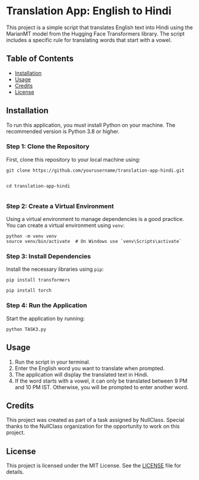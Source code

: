 <!DOCTYPE html>
<html lang="en">
<head>
    <meta charset="UTF-8">
    <meta name="viewport" content="width=device-width, initial-scale=1.0">
</head>
<body>

<h1>Translation App: English to Hindi</h1>
<p>This project is a simple script that translates English text into Hindi using the MarianMT model from the Hugging Face Transformers library. The script includes a specific rule for translating words that start with a vowel.</p>

<h2>Table of Contents</h2>
<ul>
    <li><a href="#installation">Installation</a></li>
    <li><a href="#usage">Usage</a></li>
    <li><a href="#credits">Credits</a></li>
    <li><a href="#license">License</a></li>
</ul>

<h2 id="installation">Installation</h2>
<p>To run this application, you must install Python on your machine. The recommended version is Python 3.8 or higher.</p>

<h3>Step 1: Clone the Repository</h3>
<p>First, clone this repository to your local machine using:</p>
<pre><code>git clone https://github.com/yourusername/translation-app-hindi.git
  
cd translation-app-hindi
</code></pre>

<h3>Step 2: Create a Virtual Environment</h3>
<p>Using a virtual environment to manage dependencies is a good practice. You can create a virtual environment using <code>venv</code>:</p>
<pre><code>python -m venv venv
source venv/bin/activate  # On Windows use `venv\Scripts\activate`
</code></pre>

<h3>Step 3: Install Dependencies</h3>
<p>Install the necessary libraries using <code>pip</code>:</p>
<pre><code>pip install transformers</code></pre>
<pre><code>pip install torch</code></pre>

<h3>Step 4: Run the Application</h3>
<p>Start the application by running:</p>
<pre><code>python TASK3.py
</code></pre>

<h2 id="usage">Usage</h2>
<ol>
    <li>Run the script in your terminal.</li>
    <li>Enter the English word you want to translate when prompted.</li>
    <li>The application will display the translated text in Hindi.</li>
    <li>If the word starts with a vowel, it can only be translated between 9 PM and 10 PM IST. Otherwise, you will be prompted to enter another word.</li>
</ol>

<h2 id="credits">Credits</h2>
<p>This project was created as part of a task assigned by NullClass. Special thanks to the NullClass organization for the opportunity to work on this project.</p>

<h2 id="license">License</h2>
<p>This project is licensed under the MIT License. See the <a href="LICENSE">LICENSE</a> file for details.</p>

</body>
</html>
